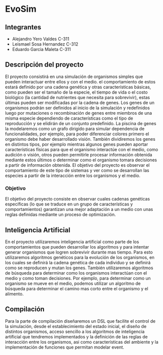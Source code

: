 # EvoSim

## Integrantes

* Alejandro Yero Valdes C-311
* Leismael Sosa Hernandez C-312
* Eduardo Garcia Maleta C-311
  
## Descripción del proyecto

El proyecto consistirá en una simulación de organismos simples que pueden interactuar entre ellos y con el medio. el comportamiento de estos estará definido por una cadena genética y otras características básicas, como pueden ser el tamaño de la especie, el tiempo de vida o el costo biológico (la cantidad de nutrientes que necesita para sobrevivir), estas últimas pueden ser modificadas por la cadena de genes. Los genes de un organismos podrán ser definidos al inicio de la simulación y redefinidos luego por mutaciones o recombinación de genes entre miembros de una misma especie dependiendo de características como el tipo de reproducción y se elidirán de un conjunto predefinido. La piscina de genes la modelaremos como un grafo dirigido para simular dependencia de funcionalidades, por ejemplo, para poder diferenciar colores primero el organismo debe haber desarrollado visión. También dividiremos los genes en distintos tipos, por ejemplo mientras algunos genes pueden aportar características físicas para que el organismo interactúe con el medio, como audición o visión, otros pueden permitirle procesar información obtenida mediante estos últimos o determinar como el organismo tomara decisiones a partir de información obtenida. El objetivo del proyecto es observar el comportamiento de este tipo de sistemas y ver como se desarrollan las especies a partir de la interacción entre los organismos y el medio.

### Objetivo

El objetivo del proyecto consiste en observar cuales cadenas genéticas específicas (lo que se traduce en un grupo de características y comportamientos) garantizan una mejor adaptación a un medio con unas reglas definidas mediante un proceso de optimización.

## Inteligencia Artificial

En el proyecto utilizaremos inteligencia artificial como parte de los comportamientos que pueden desarrollar los algoritmos y para intentar generar organismos que logren sobrevivir durante mas tiempo. Para esto utilizaremos algoritmos genéticos para la evolución de los organismos, en los cuales se definirá la cadena genética de cada individuo y se definirá como se reproducen y mutan los genes. También utilizaremos algoritmos de búsqueda para determinar como los organismos interactúan con el medio y como toman decisiones. Por ejemplo, para determinar como un organismo se mueve en el medio, podemos utilizar un algoritmo de búsqueda para determinar el camino mas corto entre el organismo y el alimento.

## Compilación

Para la parte de compilación diseñaremos un DSL que facilite el control de la simulación, desde el establecimiento del estado inicial, el diseño de distintos organismos, acceso sencillo a los algoritmos de inteligencia artificial que tendremos implementados y la definición de las reglas de interacción entre los organismos, asi como características del ambiente y la implementación de funciones que permitan modelar event.
